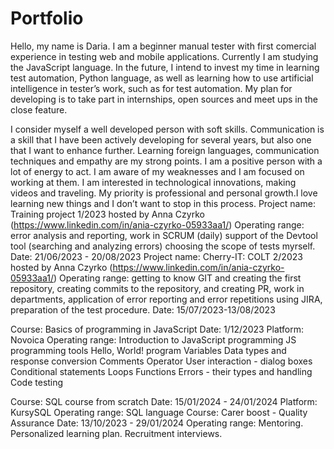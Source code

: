 # Portfolio
Hello, my name is Daria. I am a beginner manual tester with first comercial experience in testing web and mobile applications. Currently I am studying the JavaScript language.  In the future, I intend to invest my time in learning test automation, Python language, as well as learning how to use artificial intelligence in tester’s work, such as for test automation. My plan for developing is to take part in internships, open sources and meet ups in the close feature.

I consider myself a well developed person with soft skills. Communication is a skill that I have been actively developing for several years, but also one that I want to enhance further. Learning foreign languages, communication techniques and empathy are my strong points. I am a positive person with a lot of energy to act. I am aware of my weaknesses and I am focused on working at them. 
I am interested in technological innovations, making videos and traveling. My priority is professional and personal growth.I love learning new things and I don’t want to stop in this process.
Project name: Training project 1/2023
hosted by Anna Czyrko (https://www.linkedin.com/in/ania-czyrko-05933aa1/)
Operating range:
error analysis and reporting,
work in SCRUM (daily)
support of the Devtool tool (searching and analyzing errors)
choosing the scope of tests myrself.
Date: 21/06/2023 - 20/08/2023
Project name: Cherry-IT: COLT 2/2023
hosted by Anna Czyrko (https://www.linkedin.com/in/ania-czyrko-05933aa1/)
Operating range:
getting to know GIT and creating the first repository,
creating commits to the repository, and creating PR,
work in departments,
application of error reporting and error repetitions using JIRA,
preparation of the test procedure.
Date: 15/07/2023-13/08/2023

Course: Basics of programming in JavaScript
Date: 1/12/2023 
Platform: Novoica 
Operating range:
Introduction to JavaScript programming
JS programming tools
Hello, World! program
Variables
Data types and response conversion
Comments
Operator
User interaction - dialog boxes
Conditional statements
Loops
Functions
Errors - their types and handling
Code testing

Course: SQL course from scratch
Date: 15/01/2024 - 24/01/2024
Platform: KursySQL 
Operating range:
SQL language
Course: Carer boost - Quality Assurance 
Date: 13/10/2023 - 29/01/2024
Operating range:
Mentoring.
Personalized learning plan.
Recruitment interviews.


